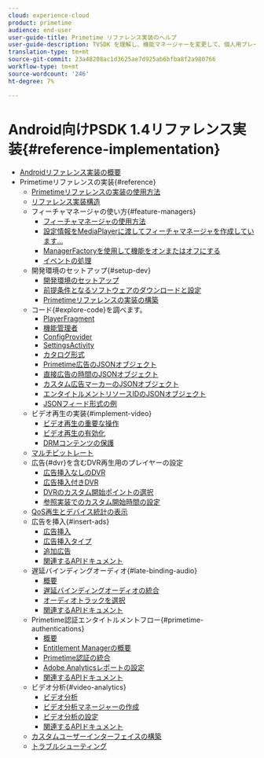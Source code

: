 ```yaml
---
cloud: experience-cloud
product: primetime
audience: end-user
user-guide-title: Primetime リファレンス実装のヘルプ
user-guide-description: TVSDK を理解し、機能マネージャーを変更して、個人用プレーヤーをカスタマイズします。
translation-type: tm+mt
source-git-commit: 23a48208ac1d3625ae7d925ab6bfba8f2a980766
workflow-type: tm+mt
source-wordcount: '246'
ht-degree: 7%

---
```



# Android向けPSDK 1.4リファレンス実装{#reference-implementation}

+ [Androidリファレンス実装の概要](home.md)
+ Primetimeリファレンスの実装{#reference}
   + [Primetimeリファレンスの実装の使用方法](ref-implementation/how-to-use-ref-player.md)
   + [リファレンス実装構造](ref-implementation/ref-player-structure.md)
   + フィーチャマネージャの使い方{#feature-managers}
      + [フィーチャマネージャの使用方法](ref-implementation/using-feature-managers/how-to-use-feature-managers.md)
      + [設定情報をMediaPlayerに渡してフィーチャマネージャを作成しています…](ref-implementation/using-feature-managers/creating-feature-managers.md)
      + [ManagerFactoryを使用して機能をオンまたはオフにする](ref-implementation/using-feature-managers/turning-features-on-off.md)
      + [イベントの処理](ref-implementation/using-feature-managers/handling-events.md)
   + 開発環境のセットアップ{#setup-dev}
      + [開発環境のセットアップ](set-up-dev-environment/set-up-dev-environment-overview.md)
      + [前提条件となるソフトウェアのダウンロードと設定](set-up-dev-environment/download-prereqs-android.md)
      + [Primetimeリファレンスの実装の構築](set-up-dev-environment/install-the-ref-player-project.md)
   + コード{#explore-code}を調べます。
      + [PlayerFragment](set-up-dev-environment/exploring-code/player-fragment.md)
      + [機能管理者](set-up-dev-environment/exploring-code/about-psdk-feature-managers.md)
      + [ConfigProvider](set-up-dev-environment/exploring-code/config-provider.md)
      + [SettingsActivity](set-up-dev-environment/exploring-code/settings-activity.md)
      + [カタログ形式](set-up-dev-environment/exploring-code/catalog-format.md)
      + [Primetime広告のJSONオブジェクト](set-up-dev-environment/exploring-code/json-pt-ads.md)
      + [直接広告の時間のJSONオブジェクト](set-up-dev-environment/exploring-code/json-direct-ad-breaks.md)
      + [カスタム広告マーカーのJSONオブジェクト](set-up-dev-environment/exploring-code/json-custom-ad-markers.md)
      + [エンタイトルメントリソースIDのJSONオブジェクト](set-up-dev-environment/exploring-code/json-entitlement-resource-id.md)
      + [JSONフィード形式の例](set-up-dev-environment/exploring-code/example-json-feed-format.md)
   + ビデオ再生の実装{#implement-video}
      + [ビデオ再生の重要な操作](implement-video-playback/video-playback.md)
      + [ビデオ再生の有効化](implement-video-playback/enable-video-playback.md)
      + [DRMコンテンツの保護](implement-video-playback/content-protection.md)
   + [マルチビットレート](implement-video-playback/mbr.md)
   + 広告{#dvr}を含むDVR再生用のプレイヤーの設定
      + [広告挿入なしのDVR](implement-video-playback/dvr/dvr-without-ad-insertion.md)
      + [広告挿入付きDVR](implement-video-playback/dvr/dvr-with-ad-insertion.md)
      + [DVRのカスタム開始ポイントの選択](implement-video-playback/dvr/dvr-custom-start-point.md)
      + [参照実装でのカスタム開始時間の設定](implement-video-playback/dvr/set-custom-start-time-dvr.md)
   + [QoS再生とデバイス統計の表示](implement-video-playback/qos-statistics.md)
   + 広告を挿入{#insert-ads}
      + [広告挿入](insert-ads/ad-insertion.md)
      + [広告挿入タイプ](insert-ads/ad-insertion-types.md)
      + [追加広告](insert-ads/add-advertising.md)
      + [関連するAPIドキュメント](insert-ads/aps-callbacks-ad-insertion.md)
   + 遅延バインディングオーディオ{#late-binding-audio}
      + [概要](late-binding-audio/late-binding-audio-overview.md)
      + [遅延バインディングオーディオの統合](late-binding-audio/aa-enable.md)
      + [オーディオトラックを選択](late-binding-audio/select-audio-tracks.md)
      + [関連するAPIドキュメント](late-binding-audio/aa-api-callbacks.md)
   + Primetime認証エンタイトルメントフロー{#primetime-authentications}
      + [概要](paytvpass-entitlement/paytvpass-entitlement-overview.md)
      + [Entitlement Managerの概要](paytvpass-entitlement/entitlement-overvivew.md)
      + [Primetime認証の統合](paytvpass-entitlement/integrate-pass.md)
      + [Adobe Analyticsレポートの設定](paytvpass-entitlement/pass-analytics-setup.md)
      + [関連するAPIドキュメント](paytvpass-entitlement/pass-apis-callbacks.md)
   + ビデオ分析{#video-analytics}
      + [ビデオ分析](video-analytics/video-analytics-overview.md)
      + [ビデオ分析マネージャーの作成](video-analytics/create-video-analytics-manager.md)
      + [ビデオ分析の設定](video-analytics/configure-video-analytics-manager.md)
      + [関連するAPIドキュメント](video-analytics/va-apis-callbacks.md)
   + [カスタムユーザーインターフェイスの構築](build-custom-ui.md)
   + [トラブルシューティング](troubleshooting.md)
